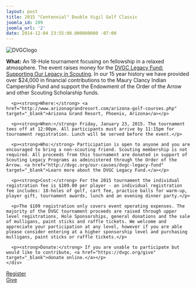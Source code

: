 ```yaml
---
layout: post
title: 2015 "Centennial" Double Vigil Golf Classic
joomla_id: 209
joomla_url: '2'
date: 2014-12-04 23:55:00.000000000 -07:00
---
```


<img src="{{site.baseurl}}images/posts/2014DVGC/DVGClogo.jpg" alt="DVGClogo" class="img-responsive center-block">

<!--more-->

<div class="row">
  <div class="col">
    <div class="col-xs-12">
      <p><strong>What:</strong> An 18-Hole tournament focusing on fellowship in a relaxed atmosphere. The event raises money for the <a href="http://dvgc.org/our-causes/dvgc-legacy-fund" target="_blank">DVGC Legacy Fund: Supporting Our Legacy in Scouting</a>. In our 15 year history we have provided over $24,000 in financial contributions to the Maury Clancy Indian Campership Fund and support the Endowment of the Order of the Arrow and other Scouting Scholarship funds.</p>

      <p><strong>Where:</strong> <a href="http://www.arizonagrandresort.com/arizona-golf-courses.php" target="_blank">Arizona Grand Resort, Phoenix, Arizona</a></p>

      <p><strong>When:</strong> Friday, January 23, 2015. The tournament tees off at 12:00pm. All participants must arrive by 11:15pm for tournament registration. Lunch will be served before the event.</p>

      <p><strong>Who:</strong> Participation is open to anyone and you are encouraged to bring a non-scouting friend. Scouting membership is not required. All proceeds from this tournament are donated in support of Scouting Legacy Programs as administered through the Order of the Arrow. <a href="http://dvgc.org/our-causes/dvgc-legacy-fund" target="_blank">Learn more about the DVGC Legacy Fund.</a></p>

      <p><strong>Cost:</strong> For the 2015 tournament the individual registration fee is $109.00 per player - an individual registration fee includes: 18-holes of golf, cart fee, practice balls for warm-up, player gift, tournament awards, lunch and an evening dinner party.</p>

      <p>The $109 registration only covers event operating expenses. The majority of the DVGC tournament proceeds are raised through upper level registrations, Hole Sponsorships, general donations and the sale of mulligans, paint sticks and raffle tickets. We welcome and appreciate your participation at any level, however if you are able please consider entering at a higher sponsorship level and purchasing mulligans, paint sticks or raffle tickets.</p>

      <p><strong>Donate:</strong> If you are unable to participate but would like to contribute, <a href="https://dvgc.org/give" target="_blank">donate online.</a></p>
    </div>
  </div>
</div>

<div class="row">
  <div class="col">
    <div class="col-xs-6">
      <a href="https://dvgc.org/signup" target="_blank" class="btn btn-default btn-block">Register</a>
    </div>
    <div class="col-xs-6">
      <a href="https://dvgc.org/give" target="_blank" class="btn btn-default btn-block">Give</a>
    </div>
  </div>
</div>

